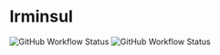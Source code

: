 # Irminsul

<!--Badges-->
![GitHub Workflow Status](https://img.shields.io/github/actions/workflow/status/itsukuna/irminsul/nextjs.yml?label=Pages)
![GitHub Workflow Status](https://img.shields.io/github/actions/workflow/status/itsukuna/irminsul/codeql.yml?label=CodeQL)

<!--Badges-->